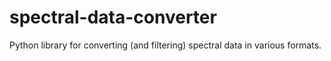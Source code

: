 # spectral-data-converter
Python library for converting (and filtering) spectral data in various formats.
